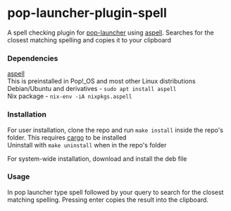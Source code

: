 # pop-launcher-plugin-spell
A spell checking plugin for [pop-launcher](https://github.com/pop-os/launcher) using [aspell](https://github.com/GNUAspell/aspell). Searches for the closest matching spelling and copies it to your clipboard 

### Dependencies
[aspell](https://github.com/GNUAspell/aspell)\
This is preinstalled in Pop!_OS and most other Linux distributions\
Debian/Ubuntu and derivatives - `sudo apt install aspell`\
Nix package - `nix-env -iA nixpkgs.aspell`

### Installation
For user installation, clone the repo and run `make install` inside the repo's folder. This requires [cargo](https://doc.rust-lang.org/cargo/) to be installed\
Uninstall with `make uninstall` when in the repo's folder

For system-wide installation, download and install the deb file

### Usage
In pop launcher type spell followed by your query to search for the closest matching spelling. Pressing enter copies the result into the clipboard.
